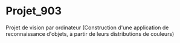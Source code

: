 # Projet_903
Projet de vision par ordinateur (Construction d'une application de reconnaissance d'objets, à partir de leurs distributions de couleurs)
